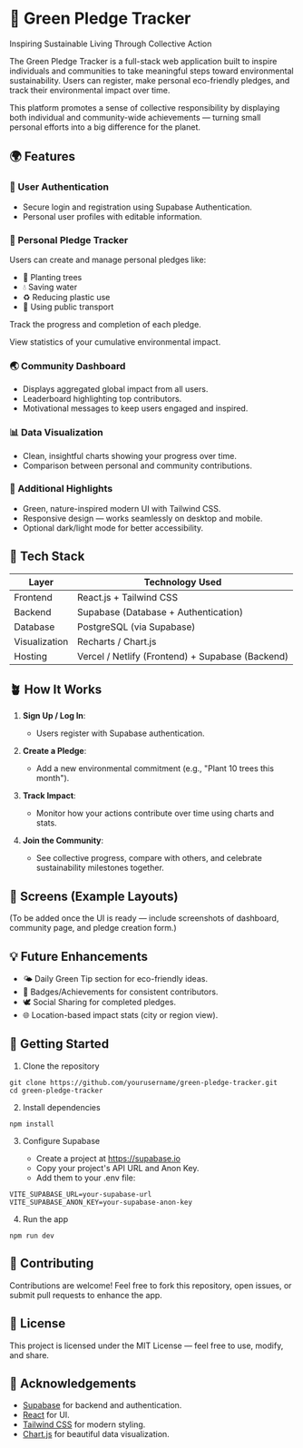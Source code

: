 # 🌱 Green Pledge Tracker 
Inspiring Sustainable Living Through Collective Action 

The Green Pledge Tracker is a full-stack web application built to inspire individuals and communities to take meaningful steps toward environmental sustainability. Users can register, make personal eco-friendly pledges, and track their environmental impact over time. 

This platform promotes a sense of collective responsibility by displaying both individual and community-wide achievements — turning small personal efforts into a big difference for the planet. 

## 🌍 Features 
### 👤 User Authentication 

- Secure login and registration using Supabase Authentication. 
- Personal user profiles with editable information. 

### 🌿 Personal Pledge Tracker 

Users can create and manage personal pledges like: 

- 🌳 Planting trees 
- 💧 Saving water 
- ♻ Reducing plastic use 
- 🚴 Using public transport 

Track the progress and completion of each pledge. 

View statistics of your cumulative environmental impact. 

### 🌏 Community Dashboard 

- Displays aggregated global impact from all users. 
- Leaderboard highlighting top contributors. 
- Motivational messages to keep users engaged and inspired. 

### 📊 Data Visualization 

- Clean, insightful charts showing your progress over time. 
- Comparison between personal and community contributions. 

### 🌼 Additional Highlights 

- Green, nature-inspired modern UI with Tailwind CSS. 
- Responsive design — works seamlessly on desktop and mobile. 
- Optional dark/light mode for better accessibility. 

## 🧠 Tech Stack 
| Layer | Technology Used |
|-------|----------------|
| Frontend | React.js + Tailwind CSS |
| Backend | Supabase (Database + Authentication) |
| Database | PostgreSQL (via Supabase) |
| Visualization | Recharts / Chart.js |
| Hosting | Vercel / Netlify (Frontend) + Supabase (Backend) |

## 🪴 How It Works 

1. **Sign Up / Log In**: 
   - Users register with Supabase authentication. 

2. **Create a Pledge**: 
   - Add a new environmental commitment (e.g., "Plant 10 trees this month"). 

3. **Track Impact**: 
   - Monitor how your actions contribute over time using charts and stats. 

4. **Join the Community**: 
   - See collective progress, compare with others, and celebrate sustainability milestones together. 

## 📸 Screens (Example Layouts) 

(To be added once the UI is ready — include screenshots of dashboard, community page, and pledge creation form.) 

## 💡 Future Enhancements 

- 🌤 Daily Green Tip section for eco-friendly ideas. 
- 🏅 Badges/Achievements for consistent contributors. 
- 🕊 Social Sharing for completed pledges. 
- 🌐 Location-based impact stats (city or region view). 

## 🚀 Getting Started 
1. Clone the repository 
```
git clone https://github.com/yourusername/green-pledge-tracker.git
cd green-pledge-tracker
```

2. Install dependencies 
```
npm install
```

3. Configure Supabase 

   - Create a project at https://supabase.io 
   - Copy your project's API URL and Anon Key. 
   - Add them to your .env file: 

```
VITE_SUPABASE_URL=your-supabase-url
VITE_SUPABASE_ANON_KEY=your-supabase-anon-key
```

4. Run the app 
```
npm run dev
```

## 🤝 Contributing 

Contributions are welcome! Feel free to fork this repository, open issues, or submit pull requests to enhance the app. 

## 📜 License 

This project is licensed under the MIT License — feel free to use, modify, and share. 

## 💚 Acknowledgements 

- [Supabase](https://supabase.io) for backend and authentication. 
- [React](https://reactjs.org) for UI. 
- [Tailwind CSS](https://tailwindcss.com) for modern styling. 
- [Chart.js](https://www.chartjs.org) for beautiful data visualization.
